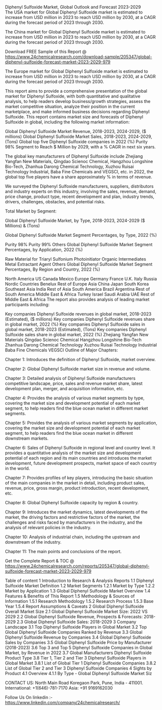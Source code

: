Diphenyl Sulfoxide Market, Global Outlook and Forecast 2023-2029  
The USA market for Global Diphenyl Sulfoxide market is estimated to increase from USD million in 2023 to reach USD million by 2030, at a CAGR during the forecast period of 2023 through 2030.

The China market for Global Diphenyl Sulfoxide market is estimated to increase from USD million in 2023 to reach USD million by 2030, at a CAGR during the forecast period of 2023 through 2030.

Download FREE Sample of this Report @ https://www.24chemicalresearch.com/download-sample/205347/global-diphenyl-sulfoxide-forecast-market-2023-2029-979

The Europe market for Global Diphenyl Sulfoxide market is estimated to increase from USD million in 2023 to reach USD million by 2030, at a CAGR during the forecast period of 2023 through 2030.

This report aims to provide a comprehensive presentation of the global market for Diphenyl Sulfoxide, with both quantitative and qualitative analysis, to help readers develop business/growth strategies, assess the market competitive situation, analyze their position in the current marketplace, and make informed business decisions regarding Diphenyl Sulfoxide. This report contains market size and forecasts of Diphenyl Sulfoxide in global, including the following market information:

Global Diphenyl Sulfoxide Market Revenue, 2018-2023, 2024-2029, ($ millions)
Global Diphenyl Sulfoxide Market Sales, 2018-2023, 2024-2029, (Tons)
Global top five Diphenyl Sulfoxide companies in 2022 (%)
Purity 98% Segment to Reach $ Million by 2029, with a % CAGR in next six years.

The global key manufacturers of Diphenyl Sulfoxide include Zhejiang Yangfan New Materials, Qingdao Scienoc Chemical, Hangzhou Longshine Bio-Tech, Zhanhua Darong Chemical Technology, Xuzhou Ruisai Technology Industrial, Baba Fine Chemicals and VEGSCI, etc. in 2022, the global top five players have a share approximately % in terms of revenue.

We surveyed the Diphenyl Sulfoxide manufacturers, suppliers, distributors and industry experts on this industry, involving the sales, revenue, demand, price change, product type, recent development and plan, industry trends, drivers, challenges, obstacles, and potential risks.

Total Market by Segment:

Global Diphenyl Sulfoxide Market, by Type, 2018-2023, 2024-2029 ($ Millions) & (Tons)

Global Diphenyl Sulfoxide Market Segment Percentages, by Type, 2022 (%)

Purity 98%
Purity 99%
Others
Global Diphenyl Sulfoxide Market Segment Percentages, by Application, 2022 (%)

Raw Material for Triaryl Sulfonium Photoinitiator
Organic Intermediates
Metal Extractant Agent
Others
Global Diphenyl Sulfoxide Market Segment Percentages, By Region and Country, 2022 (%)

North America
US
Canada
Mexico
Europe
Germany
France
U.K.
Italy
Russia
Nordic Countries
Benelux
Rest of Europe
Asia
China
Japan
South Korea
Southeast Asia
India
Rest of Asia
South America
Brazil
Argentina
Rest of South America
Middle East & Africa
Turkey
Israel
Saudi Arabia
UAE
Rest of Middle East & Africa
The report also provides analysis of leading market participants including:

Key companies Diphenyl Sulfoxide revenues in global market, 2018-2023 (Estimated), ($ millions)
Key companies Diphenyl Sulfoxide revenues share in global market, 2022 (%)
Key companies Diphenyl Sulfoxide sales in global market, 2018-2023 (Estimated), (Tons)
Key companies Diphenyl Sulfoxide sales share in global market, 2022 (%)
Zhejiang Yangfan New Materials
Qingdao Scienoc Chemical
Hangzhou Longshine Bio-Tech
Zhanhua Darong Chemical Technology
Xuzhou Ruisai Technology Industrial
Baba Fine Chemicals
VEGSCI
Outline of Major Chapters:

Chapter 1: Introduces the definition of Diphenyl Sulfoxide, market overview.

Chapter 2: Global Diphenyl Sulfoxide market size in revenue and volume.

Chapter 3: Detailed analysis of Diphenyl Sulfoxide manufacturers competitive landscape, price, sales and revenue market share, latest development plan, merger, and acquisition information, etc.

Chapter 4: Provides the analysis of various market segments by type, covering the market size and development potential of each market segment, to help readers find the blue ocean market in different market segments.

Chapter 5: Provides the analysis of various market segments by application, covering the market size and development potential of each market segment, to help readers find the blue ocean market in different downstream markets.

Chapter 6: Sales of Diphenyl Sulfoxide in regional level and country level. It provides a quantitative analysis of the market size and development potential of each region and its main countries and introduces the market development, future development prospects, market space of each country in the world.

Chapter 7: Provides profiles of key players, introducing the basic situation of the main companies in the market in detail, including product sales, revenue, price, gross margin, product introduction, recent development, etc.

Chapter 8: Global Diphenyl Sulfoxide capacity by region & country.

Chapter 9: Introduces the market dynamics, latest developments of the market, the driving factors and restrictive factors of the market, the challenges and risks faced by manufacturers in the industry, and the analysis of relevant policies in the industry.

Chapter 10: Analysis of industrial chain, including the upstream and downstream of the industry.

Chapter 11: The main points and conclusions of the report.

Get the Complete Report & TOC @ https://www.24chemicalresearch.com/reports/205347/global-diphenyl-sulfoxide-forecast-market-2023-2029-979

Table of content
1 Introduction to Research & Analysis Reports
1.1 Diphenyl Sulfoxide Market Definition
1.2 Market Segments
1.2.1 Market by Type
1.2.2 Market by Application
1.3 Global Diphenyl Sulfoxide Market Overview
1.4 Features & Benefits of This Report
1.5 Methodology & Sources of Information
1.5.1 Research Methodology
1.5.2 Research Process
1.5.3 Base Year
1.5.4 Report Assumptions & Caveats
2 Global Diphenyl Sulfoxide Overall Market Size
2.1 Global Diphenyl Sulfoxide Market Size: 2022 VS 2029
2.2 Global Diphenyl Sulfoxide Revenue, Prospects & Forecasts: 2018-2029
2.3 Global Diphenyl Sulfoxide Sales: 2018-2029
3 Company Landscape
3.1 Top Diphenyl Sulfoxide Players in Global Market
3.2 Top Global Diphenyl Sulfoxide Companies Ranked by Revenue
3.3 Global Diphenyl Sulfoxide Revenue by Companies
3.4 Global Diphenyl Sulfoxide Sales by Companies
3.5 Global Diphenyl Sulfoxide Price by Manufacturer (2018-2023)
3.6 Top 3 and Top 5 Diphenyl Sulfoxide Companies in Global Market, by Revenue in 2022
3.7 Global Manufacturers Diphenyl Sulfoxide Product Type
3.8 Tier 1, Tier 2 and Tier 3 Diphenyl Sulfoxide Players in Global Market
3.8.1 List of Global Tier 1 Diphenyl Sulfoxide Companies
3.8.2 List of Global Tier 2 and Tier 3 Diphenyl Sulfoxide Companies
4 Sights by Product
4.1 Overview
4.1.1 By Type - Global Diphenyl Sulfoxide Market Siz

CONTACT US:
North Main Road Koregaon Park, Pune, India - 411001.
International: +1(646)-781-7170
Asia: +91 9169162030

Follow Us On linkedin :- https://www.linkedin.com/company/24chemicalresearch/
